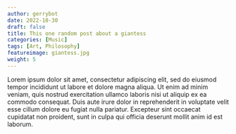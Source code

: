 ```yaml
---
author: gerrybot
date: 2022-10-30
draft: false
title: This one random post about a giantess
categories: [Music]
tags: [Art, Philosophy]
featureimage: giantess.jpg
weight: 5
---
```



Lorem ipsum dolor sit amet, consectetur adipiscing elit, sed do eiusmod tempor incididunt ut labore et dolore magna aliqua. Ut enim ad minim veniam, quis nostrud exercitation ullamco laboris nisi ut aliquip ex ea commodo consequat. Duis aute irure dolor in reprehenderit in voluptate velit esse cillum dolore eu fugiat nulla pariatur. Excepteur sint occaecat cupidatat non proident, sunt in culpa qui officia deserunt mollit anim id est laborum.
